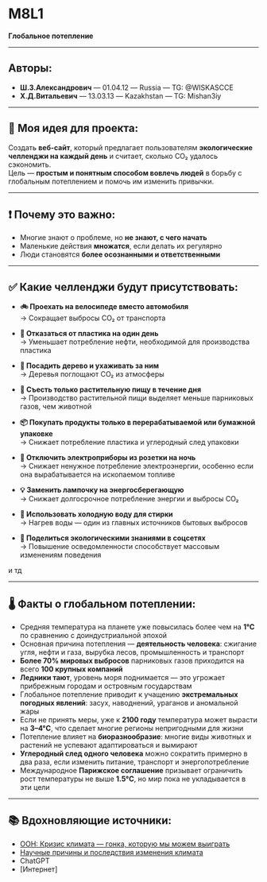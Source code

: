 # M8L1  
**Глобальное потепление**

---

## Авторы:
- **Ш.З.Александрович** — 01.04.12 — Russia — TG: @WISKASCCE
- **Х.Д.Витальевич** — 13.03.13 — Kazakhstan — TG: Mishan3iy

---

## 🌱 Моя идея для проекта:

Создать **веб-сайт**, который предлагает пользователям **экологические челленджи на каждый день** и считает, сколько CO₂ удалось сэкономить.  
Цель — **простым и понятным способом вовлечь людей** в борьбу с глобальным потеплением и помочь им изменить привычки.

---

## ❗ Почему это важно:

- Многие знают о проблеме, но **не знают, с чего начать**
- Маленькие действия **множатся**, если делать их регулярно
- Люди становятся **более осознанными и ответственными**

---

## ✅ Какие челленджи будут присутствовать:

- **🚲 Проехать на велосипеде вместо автомобиля**  
  → Сокращает выбросы CO₂ от транспорта

- **🚫 Отказаться от пластика на один день**  
  → Уменьшает потребление нефти, необходимой для производства пластика

- **🌳 Посадить дерево и ухаживать за ним**  
  → Деревья поглощают CO₂ из атмосферы

- **🥦 Съесть только растительную пищу в течение дня**  
  → Производство растительной пищи выделяет меньше парниковых газов, чем животной

- **📦 Покупать продукты только в перерабатываемой или бумажной упаковке**  
  → Снижает потребление пластика и углеродный след упаковки

- **🔌 Отключить электроприборы из розетки на ночь**  
  → Снижает ненужное потребление электроэнергии, особенно если она вырабатывается на ископаемом топливе

- **💡 Заменить лампочку на энергосберегающую**  
  → Снижает долгосрочное потребление энергии и выбросы CO₂

- **🧼 Использовать холодную воду для стирки**  
  → Нагрев воды — один из главных источников бытовых выбросов

- **📣 Поделиться экологическими знаниями в соцсетях**  
  → Повышение осведомленности способствует массовым изменениям поведения

и тд

---

## 🌡️ Факты о глобальном потеплении:

- Средняя температура на планете уже повысилась более чем на **1°C** по сравнению с доиндустриальной эпохой  
- Основная причина потепления — **деятельность человека**: сжигание угля, нефти и газа, вырубка лесов, промышленность и транспорт  
- **Более 70% мировых выбросов** парниковых газов приходится на всего **100 крупных компаний**  
- **Ледники тают**, уровень моря поднимается — это угрожает прибрежным городам и островным государствам  
- Глобальное потепление приводит к учащению **экстремальных погодных явлений**: засух, наводнений, ураганов и аномальной жары  
- Если не принять меры, уже к **2100 году** температура может вырасти на **3–4°C**, что сделает многие регионы непригодными для жизни  
- Потепление влияет на **биоразнообразие**: многие виды животных и растений не успевают адаптироваться и вымирают  
- **Углеродный след одного человека** можно сократить примерно в два раза, если изменить питание, транспорт и энергопотребление  
- Международное **Парижское соглашение** призывает ограничить рост температуры не выше **1.5°C**, но мир пока не укладывается в эти цели

---

## 📚 Вдохновляющие источники:

- [ООН: Кризис климата — гонка, которую мы можем выиграть](https://www.un.org/ru/un75/climate-crisis-race-we-can-win)  
- [Научные причины и последствия изменения климата](https://www.un.org/ru/climatechange/science/causes-effects-climate-change)  
- ChatGPT  
- [Интернет]
